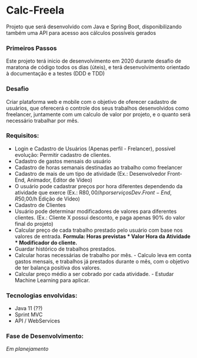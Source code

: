 # Calc-Freela
Projeto que será desenvolvido com Java e Spring Boot, disponibilizando também uma API para acesso aos cálculos possíveis gerados

### Primeiros Passos
Este projeto terá inicio de desenvolvimento em 2020 durante desafio de maratona de código todos os dias (úteis), e terá desenvolvimento orientado à documentação e a testes (DDD e TDD)

### Desafio
Criar plataforma web e mobile com o objetivo de oferecer cadastro de usuários, que oferecerá o controle dos seus trabalhos desenvolvidos como freelancer, juntamente com um calculo de valor por projeto, e o quanto será necessário trabalhar por mês.

### Requisitos:
- Login e Cadastro de Usuários (Apenas perfil - Frelancer), possível evolução: Permitir cadastro de clientes.
- Cadastro de gastos mensais do usuário
- Cadastro de horas semanais destinadas ao trabalho como freelancer
- Cadastro de mais de um tipo de atividade (Ex.: Desenvolvedor Front-End, Animador, Editor de Vídeo)
- O usuário pode cadastrar preços por hora diferentes dependendo da atividade que exerce (Ex.: R$80,00/h por serviços Dev. Front-End, R$50,00/h Edição de Vídeo)
- Cadastro de Clientes
- Usuário pode determinar modificadores de valores para diferentes clientes. (Ex.: Cliente X possui desconto, e paga apenas 90% do valor final do projeto)
- Calcular preço de cada trabalho prestado pelo usuário com base nos valores de entrada. **Formula: Horas previstas * Valor Hora da Atividade * Modificador do cliente.**
- Guardar histórico de trabalhos prestados.
- Calcular horas necessárias de trabalho por mês. - Calculo leva em conta gastos mensais, e trabalhos já prestados durante o mês, com o objetivo de ter balança positiva dos valores.
- Calcular preço médio a ser cobrado por cada atividade. - Estudar Machine Learning para aplicar.

### Tecnologias envolvidas:
- Java 11 (??)
- Sprint MVC
- API / WebServices

### Fase de Desenvolvimento:
*Em planejamento*
